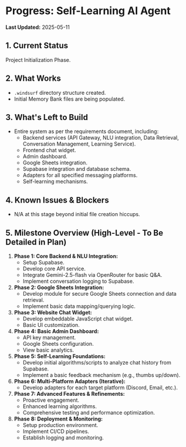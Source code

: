 # Progress: Self-Learning AI Agent

**Last Updated:** 2025-05-11

## 1. Current Status

Project Initialization Phase.

## 2. What Works

- `.windsurf` directory structure created.
- Initial Memory Bank files are being populated.

## 3. What's Left to Build

- Entire system as per the requirements document, including:
    - Backend services (API Gateway, NLU integration, Data Retrieval, Conversation Management, Learning Service).
    - Frontend chat widget.
    - Admin dashboard.
    - Google Sheets integration.
    - Supabase integration and database schema.
    - Adapters for all specified messaging platforms.
    - Self-learning mechanisms.

## 4. Known Issues & Blockers

- N/A at this stage beyond initial file creation hiccups.

## 5. Milestone Overview (High-Level - To Be Detailed in Plan)

1.  **Phase 1: Core Backend & NLU Integration:**
    *   Setup Supabase.
    *   Develop core API service.
    *   Integrate Gemini-2.5-flash via OpenRouter for basic Q&A.
    *   Implement conversation logging to Supabase.
2.  **Phase 2: Google Sheets Integration:**
    *   Develop module for secure Google Sheets connection and data retrieval.
    *   Implement basic data mapping/querying logic.
3.  **Phase 3: Website Chat Widget:**
    *   Develop embeddable JavaScript chat widget.
    *   Basic UI customization.
4.  **Phase 4: Basic Admin Dashboard:**
    *   API key management.
    *   Google Sheets configuration.
    *   View basic analytics.
5.  **Phase 5: Self-Learning Foundations:**
    *   Develop initial algorithms/scripts to analyze chat history from Supabase.
    *   Implement a basic feedback mechanism (e.g., thumbs up/down).
6.  **Phase 6: Multi-Platform Adapters (Iterative):**
    *   Develop adapters for each target platform (Discord, Email, etc.).
7.  **Phase 7: Advanced Features & Refinements:**
    *   Proactive engagement.
    *   Enhanced learning algorithms.
    *   Comprehensive testing and performance optimization.
8.  **Phase 8: Deployment & Monitoring:**
    *   Setup production environment.
    *   Implement CI/CD pipelines.
    *   Establish logging and monitoring.
